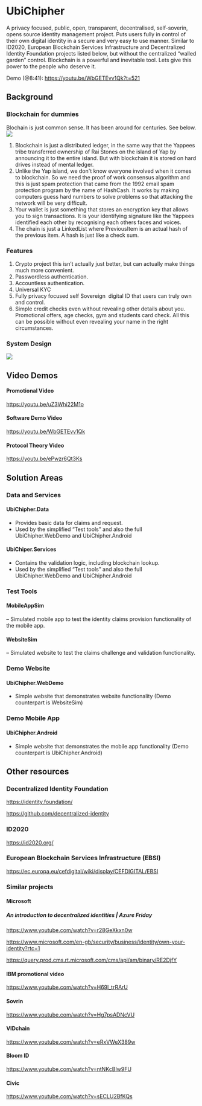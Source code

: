 # UbiChipher
A privacy focused, public, open, transparent, decentralised, self-soverin, opens source identity management project. Puts users fully in control of their own digital identity in a secure and very easy to use manner. Similar to ID2020, European Blockchain Services Infrastructure and Decentralized Identity Foundation projects listed below, but without the centralized “walled garden” control. Blockchain is a powerful and inevitable tool. Lets give this power to the people who deserve it. 

Demo (@8:41): https://youtu.be/WbGETEvv1Qk?t=521

## Background
### Blockchain for dummies
Blochain is just common sense. It has been around for centuries. See below.
![](Docs/Screenshot_20200523_111231_com.brave.browser.jpg)

1. Blockchain is just a distributed ledger, in the same way that the Yappees tribe transferred ownership of Rai Stones on the island of Yap by announcing it to the entire island. But with blockchain it is stored on hard drives instead of mental ledger.
2. Unlike the Yap island, we don't know everyone involved when it comes to blockchain. So we need the proof of work consensus algorithm and this is just spam protection that came from the 1992 email spam protection program by the name of HashCash. It works by making computers guess hard numbers to solve problems so that attacking the network will be very difficult. 
3. Your wallet is just something that stores an encryption key that allows you to sign transactions. It is your identifying signature like the Yappees identified each other by recognising each others faces and voices. 
4. The chain is just a LinkedList where PreviousItem is an actual hash of the previous item. A hash is just like a check sum.

### Features
1. Crypto project this isn’t actually just better, but can actually make things much more convenient.
2. Passwordless authentication.
3. Accountless authentication.
4. Universal KYC
5. Fully privacy focused self Sovereign  digital ID that users can truly own and control.
6.  Simple credit checks even without revealing other details about you. Promotional offers, age checks, gym and students card check. All this can be possible without even revealing your name in the right circumstances.

### System Design

![](Docs/System%20Diagram.png)

## Video Demos
#### Promotional Video

https://youtu.be/uZ3Whi22M1o

#### Software Demo Video

https://youtu.be/WbGETEvv1Qk

#### Protocol Theory Video

https://youtu.be/ePwzr6Qt3Ks


## Solution Areas
### Data and Services 
#### UbiChipher.Data

- Provides basic data for claims and request.
- Used by the simplified “Test tools” and also the full UbiChipher.WebDemo and UbiChipher.Android

#### UbiChiper.Services

- Contains the validation logic, including blockchain lookup.
- Used by the simplified “Test tools” and also the full UbiChipher.WebDemo and UbiChipher.Android

### Test Tools
#### MobileAppSim

– Simulated mobile app to test the identity claims provision functionality of the mobile app.

#### WebsiteSim

– Simulated website to test the claims challenge and validation functionality.

### Demo Website
#### UbiChipher.WebDemo

- Simple website that demonstrates website functionality (Demo counterpart is WebsiteSim)

### Demo Mobile App
#### UbiChipher.Android

- Simple website that demonstrates the mobile app functionality (Demo counterpart is UbiChipher.Android)

## Other resources
### Decentralized Identity Foundation

https://identity.foundation/

https://github.com/decentralized-identity

### ID2020

https://id2020.org/

### European Blockchain Services Infrastructure (EBSI)

https://ec.europa.eu/cefdigital/wiki/display/CEFDIGITAL/EBSI

### Similar projects

#### Microsoft
##### An introduction to decentralized identities | Azure Friday

https://www.youtube.com/watch?v=r28GeXkxn0w

https://www.microsoft.com/en-gb/security/business/identity/own-your-identity?rtc=1

https://query.prod.cms.rt.microsoft.com/cms/api/am/binary/RE2DjfY

#### IBM promotional video

https://www.youtube.com/watch?v=H69l_trRArU

#### Sovrin

https://www.youtube.com/watch?v=Hg7psADNcVU

#### VIDchain

https://www.youtube.com/watch?v=eRxVWeX389w

#### Bloom ID

https://www.youtube.com/watch?v=ntNKcBlw9FU

#### Civic

https://www.youtube.com/watch?v=sECLU2BfKQs

